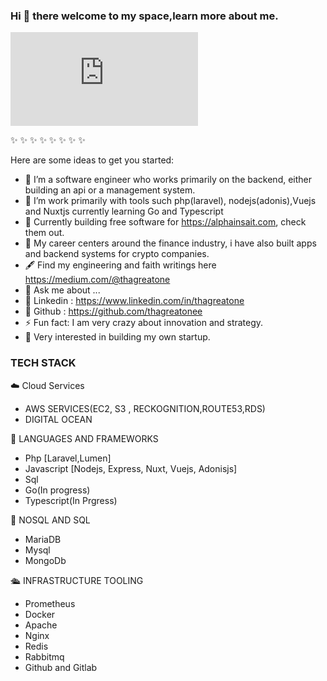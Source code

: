 ### Hi 👋 there welcome to my space,learn more about me.

![Alt Text](https://assets1.lottiefiles.com/private_files/lf30_ijlzmjq6.json)

 ✨ ✨ ✨ ✨ ✨ ✨ ✨  ✨ 

Here are some ideas to get you started:

- 🔭 I’m a software engineer who works primarily on the backend, either building an api or a management system.
- 🌱 I’m work primarily with tools such php(laravel), nodejs(adonis),Vuejs and Nuxtjs currently learning Go and Typescript
- 👯 Currently building free software for https://alphainsait.com, check them out.
- 🤔 My career centers around the finance industry, i have also built apps and backend systems for crypto companies.
- 🖋️ Find my engineering and faith writings here https://medium.com/@thagreatone
- 💬 Ask me about ...
- 🔗 Linkedin : https://www.linkedin.com/in/thagreatone
- 🔗 Github : https://github.com/thagreatonee
- ⚡ Fun fact: I am very crazy about innovation and strategy.
- 🤔 Very interested in building my own startup.

### TECH STACK
☁️ Cloud Services 
  - AWS SERVICES(EC2, S3 , RECKOGNITION,ROUTE53,RDS)
  - DIGITAL OCEAN

🧰 LANGUAGES AND FRAMEWORKS
 - Php [Laravel,Lumen]
 - Javascript [Nodejs, Express, Nuxt, Vuejs, Adonisjs]
 - Sql
 - Go(In progress)
 - Typescript(In Prgress)

🏬 NOSQL AND SQL

- MariaDB
- Mysql
- MongoDb

🛳️ INFRASTRUCTURE TOOLING
- Prometheus
- Docker
- Apache
- Nginx
- Redis
- Rabbitmq
- Github and Gitlab
 
